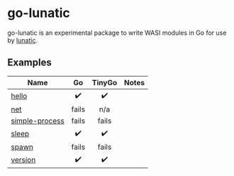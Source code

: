 # go-lunatic

go-lunatic is an experimental package to write WASI modules in Go
for use by [lunatic].

[lunatic]: https://lunatic.solutions/

## Examples

| Name             |         Go         |       TinyGo       | Notes |
| ---------------- | :----------------: | :----------------: | ----- |
| [hello]          | :heavy_check_mark: | :heavy_check_mark: |       |
| [net]            |       fails        |        n/a         |       |
| [simple-process] |       fails        |       fails        |       |
| [sleep]          | :heavy_check_mark: | :heavy_check_mark: |       |
| [spawn]          |       fails        |       fails        |       |
| [version]        | :heavy_check_mark: | :heavy_check_mark: |       |

[hello]: ./examples/hello/
[net]: ./examples/net/
[simple-process]: ./examples/simple-process/
[sleep]: ./examples/sleep/
[spawn]: ./examples/spawn/
[version]: ./examples/version/
